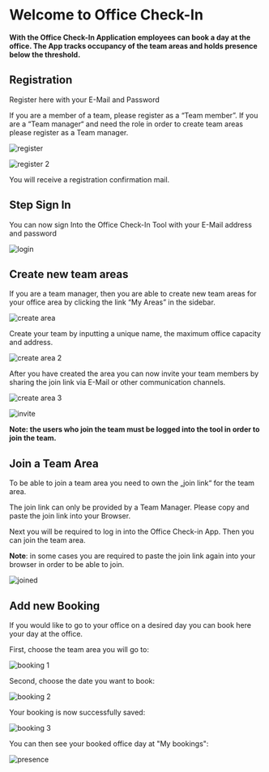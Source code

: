 # Welcome to Office Check-In 

**With the Office Check-In Application employees can book a day at the office. The App tracks occupancy of the team areas and holds presence below the threshold.**

## Registration

Register here with your E-Mail and Password

If you are a member of a team, please register as a “Team member”. If you are a “Team manager“ and need the role in order to create team areas please register as a Team manager. 

![register](register.png)

![register 2](register_2.png)

You will receive a registration confirmation mail.

## Step Sign In

You can now sign Into the Office Check-In Tool with your E-Mail address and password

![login](login.png)

## Create new team areas 

If you are a team manager, then you are able to create new team areas for your office area by clicking the link “My Areas” in the sidebar. 

![create area](create_area_1.png)

Create your team by inputting a unique name, the maximum office capacity and address. 

![create area 2](create_area_2.png)

After you have created the area you can now invite your team members by sharing the join link via E-Mail or other communication channels. 

![create area 3](create_area_3.png)

![invite](invite.png)

**Note: the users who join the team must be logged into the tool in order to join the team.**

## Join a Team Area

To be able to join a team area you need to own the „join link“ for the team area.  

The join link can only be provided by a Team Manager. Please copy and paste the join link into your Browser. 

Next you will be required to log in into the Office Check-in App. Then you can join the team area. 

**Note**: in some cases you are required to paste the join link again into your browser in order to be able to join.  

![joined](joined.png)

## Add new Booking

If you would like to go to your office on a desired day you can book here your day at the office.

First, choose the team area you will go to:

![booking 1](booking_1.png)

Second, choose the date you want to book:

![booking 2](booking_2.png)

Your booking is now successfully saved:

![booking 3](booking_3.png)

You can then see your booked office day at "My bookings":

![presence](presence.png)